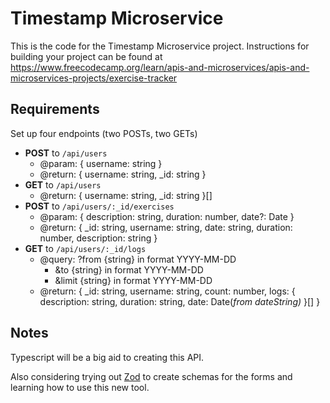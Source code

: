 # Timestamp Microservice

This is the code for the Timestamp Microservice project. Instructions for
building your project can be found
at https://www.freecodecamp.org/learn/apis-and-microservices/apis-and-microservices-projects/exercise-tracker

## Requirements

Set up four endpoints (two POSTs, two GETs)

- **POST** to `/api/users`
    - @param: { username: string }
    - @return: { username: string, _id: string }
- **GET** to `/api/users`
    - @return: { username: string, _id: string }[]
- **POST** to `/api/users/:_id/exercises`
    - @param: { description: string, duration: number, date?: Date }
    - @return: { _id: string, username: string, date: string, duration: number,
      description: string }
- **GET** to `/api/users/:_id/logs`
    - @query: ?from {string} in format YYYY-MM-DD
        - &to {string} in format YYYY-MM-DD
        - &limit {string} in format YYYY-MM-DD
    - @return: { _id: string, username: string, count: number, logs: {
      description: string, duration: string, date: Date(_from dateString)_ }[] }

## Notes

Typescript will be a big aid to creating this API.

Also considering trying out [Zod](https://zod.dev/) to create schemas for the
forms and learning how to
use this new tool.
